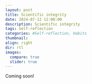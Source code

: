 ```yaml
---
layout: post
title: Scientific integrity
date: 2024-07-12 12:00:00
description: Scientific integrity
tags: Self-reflection
categories: #Self-reflection, Habits
thumbnail:
align: right
dir: rtl
images:
  compare: true
  slider: true
---
```


Coming soon!
